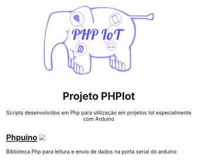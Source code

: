 <p align="center">
  <img src="https://github.com/WalderlanSena/phpIot/blob/master/imagens/phpIotLogo.png" width="300">
</p>
<h1 align="center"> Projeto PHPIot</h1>
<p align="center">Scripts desenvolvidos em Php para utilização em projetos Iot especialmente com Arduíno</p>

<h2><a href="https://github.com/WalderlanSena/phpIot/tree/master/phpuino">Phpuino</a> <img src="http://www.walderlan.xyz/assets/stablePhp.svg"></h2>
Biblioteca Php para leitura e envio de dados na porta serial do arduino
